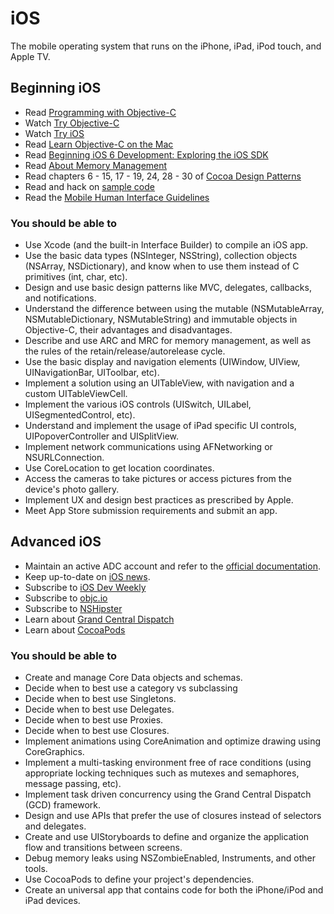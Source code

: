 # iOS

The mobile operating system that runs on the iPhone, iPad, iPod touch, and Apple TV.

## Beginning iOS

* Read [Programming with Objective-C](https://developer.apple.com/library/content/documentation/Cocoa/Conceptual/ProgrammingWithObjectiveC/Introduction/Introduction.html)
* Watch [Try Objective-C](http://tryobjectivec.codeschool.com)
* Watch [Try iOS](http://www.codeschool.com/courses/try-ios)
* Read [Learn Objective-C on the Mac](http://amzn.to/learn-objective-c-mac)
* Read [Beginning iOS 6 Development: Exploring the iOS SDK](http://amzn.to/16DLdLy)
* Read [About Memory Management](https://developer.apple.com/library/mac/#documentation/Cocoa/Conceptual/MemoryMgmt/Articles/MemoryMgmt.html)
* Read chapters 6 - 15, 17 - 19, 24, 28 - 30 of [Cocoa Design Patterns](http://amzn.to/cocoa-design-patterns)
* Read and hack on [sample code](https://developer.apple.com/library/ios/navigation/#section=Resource%20Types&topic=Sample%20Code)
* Read the [Mobile Human Interface Guidelines](https://developer.apple.com/library/ios/documentation/UserExperience/Conceptual/MobileHIG/index.html)

### You should be able to

* Use Xcode (and the built-in Interface Builder) to compile an iOS app.
* Use the basic data types (NSInteger, NSString), collection objects (NSArray, NSDictionary), and know when to use them instead of C primitives (int, char, etc).
* Design and use basic design patterns like MVC, delegates, callbacks, and notifications.
* Understand the difference between using the mutable (NSMutableArray, NSMutableDictionary, NSMutableString) and immutable objects in Objective-C, their advantages and disadvantages.
* Describe and use ARC and MRC for memory management, as well as the rules of the retain/release/autorelease cycle.
* Use the basic display and navigation elements (UIWindow, UIView, UINavigationBar, UIToolbar, etc).
* Implement a solution using an UITableView, with navigation and a custom UITableViewCell.
* Implement the various iOS controls (UISwitch, UILabel, UISegmentedControl, etc).
* Understand and implement the usage of iPad specific UI controls, UIPopoverController and UISplitView.
* Implement network communications using AFNetworking or NSURLConnection.
* Use CoreLocation to get location coordinates.
* Access the cameras to take pictures or access pictures from the device's photo gallery.
* Implement UX and design best practices as prescribed by Apple.
* Meet App Store submission requirements and submit an app.

## Advanced iOS

* Maintain an active ADC account and refer to the [official documentation](https://developer.apple.com).
* Keep up-to-date on [iOS news](http://developer.apple.com/library/ios/navigation/#section=Resource%20Types&topic=Release%20Notes).
* Subscribe to [iOS Dev Weekly](http://iosdevweekly.com)
* Subscribe to [objc.io](http://www.objc.io)
* Subscribe to [NSHipster](http://www.nshipster.com)
* Learn about [Grand Central Dispatch](http://developer.apple.com/library/ios/#documentation/Performance/Reference/GCD_libdispatch_Ref/Reference/reference.html)
* Learn about [CocoaPods](http://cocoapods.org)

### You should be able to

* Create and manage Core Data objects and schemas.
* Decide when to best use a category vs subclassing
* Decide when to best use Singletons.
* Decide when to best use Delegates.
* Decide when to best use Proxies.
* Decide when to best use Closures.
* Implement animations using CoreAnimation and optimize drawing using CoreGraphics.
* Implement a multi-tasking environment free of race conditions (using appropriate locking techniques such as mutexes and semaphores, message passing, etc).
* Implement task driven concurrency using the Grand Central Dispatch (GCD) framework.
* Design and use APIs that prefer the use of closures instead of selectors and delegates.
* Create and use UIStoryboards to define and organize the application flow and transitions between screens.
* Debug memory leaks using NSZombieEnabled, Instruments, and other tools.
* Use CocoaPods to define your project's dependencies.
* Create an universal app that contains code for both the iPhone/iPod and iPad devices.
